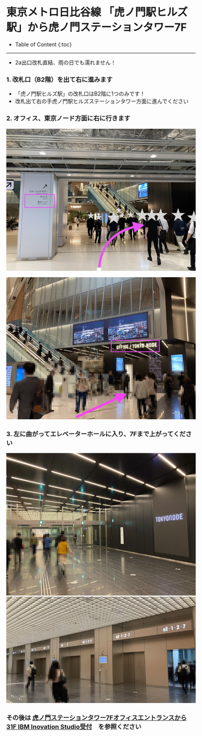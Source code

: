 # 東京メトロ日比谷線 「虎ノ門駅ヒルズ駅」から虎ノ門ステーションタワー7F
- Table of Content
{:toc}



<hr>

- 2a出口改札直結、雨の日でも濡れません！


### 1. 改札口（B2階）を出て右に進みます

- 「虎ノ門駅ヒルズ駅」の改札口はB2階に1つのみです！
-  改札出て右の手虎ノ門駅ヒルズステーションタワー方面に進んでください


### 2. オフィス、東京ノード方面に右に行きます
![image](images/8_toranomon_st.JPG)

![image](images/8_toranomon_st2.JPG)


### 3. 左に曲がってエレベーターホールに入り、7Fまで上がってください
![image](images/9_toranomon_st.JPG)
![image](images/9_toranomon_st2.JPG)

### その後は [虎ノ門ステーションタワー7Fオフィスエントランスから31F IBM Inovation Studio受付](7F_to_31F.md)　を参照ください